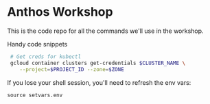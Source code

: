# Anthos Workshop
This is the code repo for all the commands we'll use in the workshop. 

Handy code snippets

```bash
 # Get creds for kubectl
 gcloud container clusters get-credentials $CLUSTER_NAME \
    --project=$PROJECT_ID --zone=$ZONE
```

If you lose your shell session, you'll need to refresh the env vars:

```
source setvars.env
```


